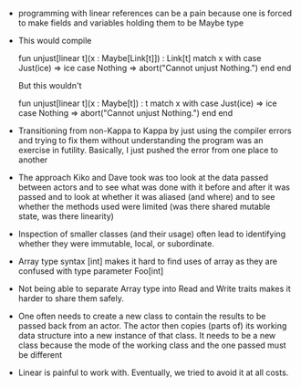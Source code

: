 - programming with linear references can be a pain because one is forced to make fields and variables holding them to be Maybe type
- This would compile

    fun unjust[linear t](x : Maybe[Link[t]]) : Link[t]
      match x with
        case Just(ice) => ice
        case Nothing => abort("Cannot unjust Nothing.")
      end
    end

  But this wouldn't    
  
    fun unjust[linear t](x : Maybe[t]) : t
      match x with
        case Just(ice) => ice
        case Nothing => abort("Cannot unjust Nothing.")
      end
    end
    
- Transitioning from non-Kappa to Kappa by just using the compiler errors and trying to fix them without understanding the program was an exercise in futility. Basically, I just pushed the error from one place to another

- The approach Kiko and Dave took was too look at the data passed between actors and to see what was done with it before and after it was passed and to look at whether it was aliased (and where) and to see whether the methods used were limited (was there shared mutable state, was there linearity)

- Inspection of smaller classes (and their usage) often lead to identifying whether they were immutable, local, or subordinate.

- Array type syntax [int] makes it hard to find uses of array as they are confused with type parameter Foo[int]

- Not being able to separate Array type into Read and Write traits makes it harder to share them safely.

- One often needs to create a new class to contain the results to be passed back from an actor. The actor then copies (parts of) its working data structure into a new instance of that class. It needs to be a new class because the mode of the working class and the one passed must be different

- Linear is painful to work with. Eventually, we tried to avoid it at all costs.